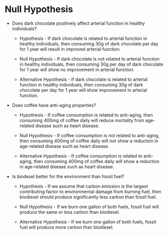 # Null Hypothesis

* Does dark chocolate positively affect arterial function in healthy individuals? 

  * Hypothesis - If dark chocolate is related to arterial function in healthy individuals, then consuming 30g of dark chocolate per day for 1 year will result in improved arterial function.

  * Null Hypothesis - If dark chocolate is not related to arterial function in healthy individuals, then consuming 30g per day of dark chocolate for 1 year will show no improvement in arterial function.

  * Alternative Hypothesis - If dark chocolate is related to arterial function in healthy individuals, then consuming 30g of dark chocolate per day for 1 year will show improvement in arterial function.

* Does coffee have anti-aging properties?

  * Hypothesis - If coffee consumption is related to anti-aging, then consuming 400mg of coffee daily will reduce mortality from age-related disease such as heart disease.

  * Null Hypothesis - If coffee consumption is not related to anti-aging, then consuming 400mg of coffee daily will not show a reduction in age-related disease such as heart disease.

  * Alternative Hypothesis - If coffee consumption is related to anti-aging, then consuming 400mg of coffee daily will show a reduction in age-related disease such as heart disease.

* Is biodesel better for the environment than fossil fuel?

  * Hypothesis - If we assume that carbon emission is the largest contributing factor to environmental damage from burning fuel, then biodiesel should produce significantly less carbon than fossil fuel.

  * Null Hypothesis - If we burn one gallon of both fuels, fossil fuel will produce the same or less carbon than biodiesel.

  * Alternative Hypothesis - If we burn one gallon of both fuels, fossil fuel will produce more carbon than biodiesel.

